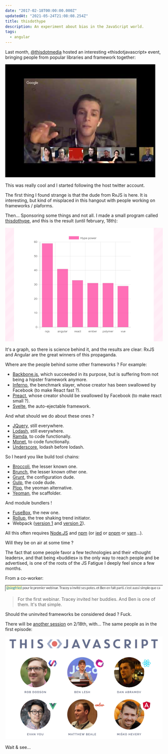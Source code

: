 ```yaml
---
date: "2017-02-18T00:00:00.000Z"
updatedAt: "2021-05-24T21:08:08.254Z"
title: thisdothype
description: An experiment about bias in the JavaScript world.
tags:
  - angular
---
```


Last month, [@thisdotmedia](https://twitter.com/thisdotmedia) hosted an interesting «thisdotjavascript» event, bringing people from popular libraries and framework together:

[![thisdothype stream screenshot](../../../public/assets/contentful/1DI4ZTYuqjaRshRRqYOIEU/5987e861316654e27f8be4cdaa1f0805/screenshot.jpg)](https://www.youtube.com/watch?v=InOWBvseRYU)

This was really cool and I started following the host twitter account.

The first thing I found strange is that the dude from RxJS is here. It is interesting, but kind of misplaced in this hangout with people working on frameworks / plaforms.

Then... Sponsoring some things and not all. I made a small program called [thisdothype](https://gitlab.com/SiegfriedEhret/thisdothype), and this is the result (until february, 18th):

![thisdothype graph](../../../public/assets/contentful/6NxQshGenSOlzDKmoYc8EU/d0fa14128f31b7566a413323038b13a6/graph.png)

It's a graph, so there is science behind it, and the results are clear: RxJS and Angular are the great winners of this propaganda.

Where are the people behind some other frameworks ? For example:

- [Backbone.js](http://backbonejs.org/), which succeeded in its purpose, but is suffering from not being a hipster framework anymore.
- [Inferno](https://www.infernojs.org/), the benchmark slayer, whose creator has been swallowed by Facebook (to make React fast ?).
- [Preact](https://preactjs.com/), whose creator should be swallowed by Facebook (to make react small ?).
- [Svelte](https://svelte.technology/), the auto-ejectable framework.

And what should we do about these ones ?

- [JQuery](https://jquery.com/), still everywhere.
- [Lodash](https://lodash.com/), still everywhere.
- [Ramda](http://ramdajs.com/), to code functionally.
- [Monet](https://cwmyers.github.io/monet.js/), to code functionally.
- [Underscore](http://underscorejs.org/), lodash before lodash.

So I heard you like build tool chains:

- [Broccoli](http://broccolijs.com/), the lesser known one.
- [Brunch](http://brunch.io/), the lesser known other one.
- [Grunt](http://gruntjs.com/), the configuration dude.
- [Gulp](http://gulpjs.com/), the code dude.
- [Plop](https://plopjs.com/), the yeoman alternative.
- [Yeoman](http://yeoman.io/), the scaffolder.

And module bundlers !

- [FuseBox](http://fuse-box.org/), the new one.
- [Rollup](http://rollupjs.org/), the tree shaking trend initiator.
- Webpack ([version 1](https://webpack.github.io/docs/) and [version 2](https://webpack.js.org/)).

All this often requires [Node.JS](https://nodejs.org/) and [npm](https://www.npmjs.com/) (or [ied](http://gugel.io/ied/) or [pnpm](https://pnpm.js.org/) or [yarn](https://yarnpkg.com/)...).

Will they be on air at some time ?

The fact that some people favor a few technologies and their «thought leaders», and that being «buddies» is the only way to reach people and be advertised, is one of the roots of the JS Fatigue I deeply feel since a few months.

From a co-worker:

![thisdothype buddies](../../../public/assets/contentful/7GYFKuAXMeu9Rnw64nPSwX/9f6b759b5ad8aa5538ebf291356c1211/buddies.png)

> For the first webinar. Tracey invited her buddies. And Ben is one of them. It's that simple.

Should the uninvited frameworks be considered dead ? Fuck.

There will be [another session](http://thisdot.co/javascript) on 2/18th, with... The same people as in the first episode:

![thisdotjavascript](../../../public/assets/contentful/puUu5ALMULpxSSGF0L9BI/b2ef1c146a8b9b49a4e2ad1a50bf65d8/thisdotjavascript.jpg)

Wait & see...
